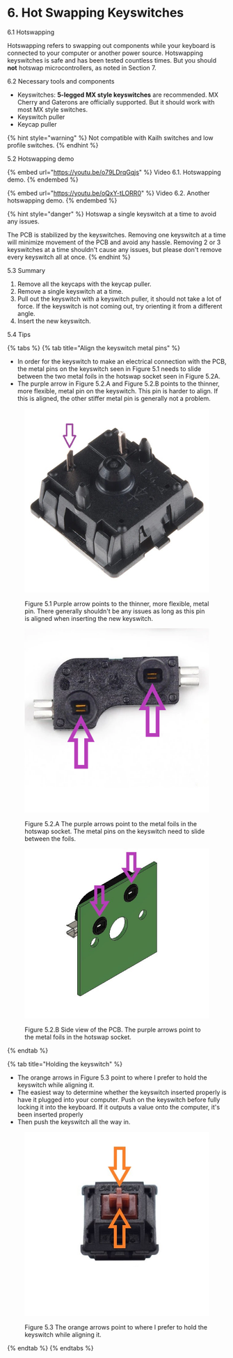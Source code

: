 # 6. Hot Swapping Keyswitches

6.1 Hotswapping

Hotswapping refers to swapping out components while your keyboard is connected to your computer or another power source. Hotswapping keyswitches is safe and has been tested countless times. But you should **not** hotswap microcontrollers, as noted in Section 7.&#x20;



6.2 Necessary tools and components

* Keyswitches: **5-legged MX style keyswitches** are recommended. MX Cherry and Gaterons are officially supported. But it should work with most MX style switches.
* Keyswitch puller
* Keycap puller

{% hint style="warning" %}
Not compatible with Kailh switches and low profile switches.
{% endhint %}



5.2 Hotswapping demo

{% embed url="https://youtu.be/o79LDrqGqjs" %}
Video 6.1. Hotswapping demo.
{% endembed %}

{% embed url="https://youtu.be/oQxY-tLORR0" %}
Video 6.2. Another hotswapping demo.
{% endembed %}



{% hint style="danger" %}
Hotswap a single keyswitch at a time to avoid any issues.

The PCB is stabilized by the keyswitches. Removing one keyswitch at a time will minimize movement of the PCB and avoid any hassle. Removing 2 or 3 keyswitches at a time shouldn't cause any issues, but please don't remove every keyswitch all at once.
{% endhint %}



5.3 Summary

1. Remove all the keycaps with the keycap puller.
2. Remove a single keyswitch at a time.
3. Pull out the keyswitch with a keyswitch puller, it should not take a lot of force. If the keyswitch is not coming out, try orienting it from a different angle.
4. &#x20;Insert the new keyswitch.



5.4 Tips

{% tabs %}
{% tab title="Align the keyswitch metal pins" %}
* In order for the keyswitch to make an electrical connection with the PCB, the metal pins on the keyswitch seen in Figure 5.1 needs to slide between the two metal foils in the hotswap socket seen in Figure 5.2A.
* The purple arrow in Figure 5.2.A and Figure 5.2.B points to the thinner, more flexible, metal pin on the keyswitch. This pin is harder to align. If this is aligned, the other stiffer metal pin is generally not a problem.&#x20;



<figure><img src=".gitbook/assets/photo_1_keyswitch_underside.jpg" alt="taikohub-dactyl-manuform-keyboard-hotswapping-tutorial-align-keyswitch-with-pcb"><figcaption><p>Figure 5.1 Purple arrow points to the thinner, more flexible, metal pin. There generally shouldn't be any issues as long as this pin is aligned when inserting the new keyswitch.</p></figcaption></figure>



<div>

<figure><img src=".gitbook/assets/kail.png" alt="taikohub-dactyl-manuform-keyboard-hotswapping-tutorial-kailh-socket-pcb-close-up"><figcaption><p>Figure 5.2.A The purple arrows point to the metal foils in the hotswap socket. The metal pins on the keyswitch need to slide between the foils.</p></figcaption></figure>

 

<figure><img src=".gitbook/assets/pcb_sideview.jpg" alt="taikohub-dactyl-manuform-keyboard-hotswapping-tutorial-kailh-socket-pcb-side-view"><figcaption><p>Figure 5.2.B Side view of the PCB. The purple arrows point to the metal foils in the hotswap socket.</p></figcaption></figure>

</div>
{% endtab %}

{% tab title="Holding the keyswitch" %}
* The orange arrows in Figure 5.3 point to where I prefer to hold the keyswitch while aligning it.
* The easiest way to determine whether the keyswitch inserted properly is have it plugged into your computer. Push on the keyswitch before fully locking it into the keyboard. If it outputs a value onto the computer, it's been inserted properly&#x20;
* Then push the keyswitch all the way in.



<figure><img src=".gitbook/assets/photo_2_keyswitch_topside.jpg" alt="taikohub-dactyl-manuform-keyboard-hotswapping-tutorial-tip"><figcaption><p>Figure 5.3 The orange arrows point to where I prefer to hold the keyswitch while aligning it.</p></figcaption></figure>
{% endtab %}
{% endtabs %}

